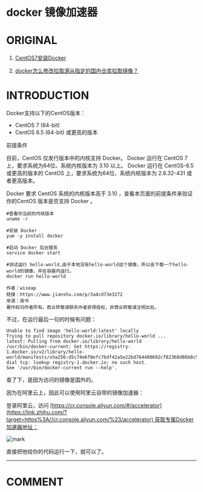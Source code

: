 # docker 镜像加速器

# ORIGINAL

1. [CentOS7安装Docker](https://www.jianshu.com/p/3a4cd73e3272)

2. [docker怎么修改拉取源从指定的国内仓库拉取镜像？](https://www.zhihu.com/question/55135855)

# INTRODUCTION

Docker支持以下的CentOS版本：

- CentOS 7 (64-bit)
- CentOS 6.5 (64-bit) 或更高的版本

前提条件

目前，CentOS 仅发行版本中的内核支持 Docker。
Docker 运行在 CentOS 7 上，要求系统为64位、系统内核版本为 3.10 以上。
Docker 运行在 CentOS-6.5 或更高的版本的 CentOS 上，要求系统为64位、系统内核版本为 2.6.32-431 或者更高版本。

Docker 要求 CentOS 系统的内核版本高于 3.10 ，查看本页面的前提条件来验证你的CentOS 版本是否支持 Docker 。


    #查看你当前的内核版本
    uname -r

    #安装 Docker
    yum -y install docker

    #启动 Docker 后台服务
    service docker start

    #测试运行 hello-world,由于本地没有hello-world这个镜像，所以会下载一个hello-world的镜像，并在容器内运行。
    docker run hello-world

    作者：wiseap
    链接：https://www.jianshu.com/p/3a4cd73e3272
    來源：简书
    著作权归作者所有。商业转载请联系作者获得授权，非商业转载请注明出处。


不过，在运行最后一句的时候有问题：


    Unable to find image 'hello-world:latest' locally
    Trying to pull repository docker.io/library/hello-world ...
    latest: Pulling from docker.io/library/hello-world
    /usr/bin/docker-current: Get https://registry-1.docker.io/v2/library/hello-world/manifests/sha256:d5c74e6f8efc7bdf42a5e22bd764400692cf82360d86b8c587a7584b03f51520: dial tcp: lookup registry-1.docker.io: no such host.
    See '/usr/bin/docker-current run --help'.


查了下，是因为访问的镜像是国外的。

因为在阿里云上，因此可以使用阿里云自带的镜像加速器：

登录阿里云，访问 [https://cr.console.aliyun.com/#/accelerator](https://link.zhihu.com/?target=https%3A//cr.console.aliyun.com/%23/accelerator) 获取专属Docker加速器地址：


![mark](http://pacdb2bfr.bkt.clouddn.com/blog/image/180727/124jm53mj7.png?imageslim)

直接把他给你的代码运行一下，就可以了。























* * *





# COMMENT
